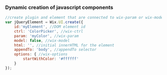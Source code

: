 ### Dynamic creation of javascript components
<!-- WixCustomHTMLAttributes-DynamicCreationOfjavascriptComponents -->

```javascript
//create plugin and element that are connected to wix-param or wix-model
var jQueryElement = Wix.UI.create({
    id:'myElement', //DOM element id
    ctrl: 'ColorPicker', //wix-ctrl
    param: 'myColor', //wix-param
    model: false, //wix-model
    html: '', //initial innerHTML for the element
    appendTo: 'body', //appendTo selector
    options: { //wix-options
        startWithColor: '#ffffff'
    }
});
```